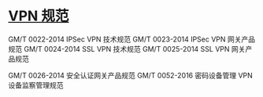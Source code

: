 

# [VPN 规范](http://www.gmbz.org.cn/main/bzlb.html)
GM/T 0022-2014	IPSec VPN 技术规范
GM/T 0023-2014	IPSec VPN 网关产品规范
GM/T 0024-2014	SSL VPN 技术规范
GM/T 0025-2014	SSL VPN 网关产品规范

GM/T 0026-2014	安全认证网关产品规范
GM/T 0052-2016	密码设备管理 VPN设备监察管理规范